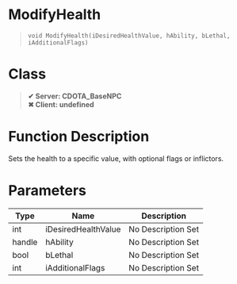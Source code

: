 # ModifyHealth
> `void ModifyHealth(iDesiredHealthValue, hAbility, bLethal, iAdditionalFlags)`
# Class
> __✔ Server: CDOTA_BaseNPC__  
> __✖ Client: undefined__  
# Function Description
Sets the health to a specific value, with optional flags or inflictors.
# Parameters
Type|Name|Description
--|--|--
int|iDesiredHealthValue|No Description Set
handle|hAbility|No Description Set
bool|bLethal|No Description Set
int|iAdditionalFlags|No Description Set
